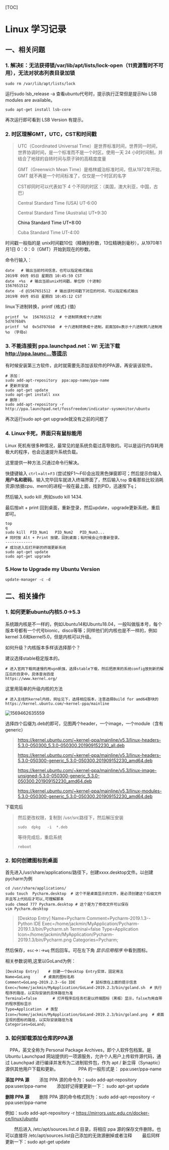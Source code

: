 [TOC]



# Linux 学习记录

## 一、相关问题

### 1. 解决E：无法获得锁/var/lib/apt/lists/lock-open（11资源暂时不可用），无法对状态列表目录加锁

```shell
sudo rm /var/lib/apt/lists/lock
```

运行sudo lsb_release -a 查看ubuntu代号时，提示执行正常但是提示No LSB modules are available。

``` shell
sudo apt-get install lsb-core
```

再次运行即可看到 LSB Version 有提示。

### 2. 时区理解GMT，UTC，CST和时间戳

> UTC（Coordinated Universal Time）是世界标准时间，世界同一时间，世界协调时间，是一个标准而不是一个时区。使用一天 24 小时时间制，并结合了地球的自转时间与原子钟的高精度度量
>
> GMT（Greenwich Mean Time）是格林威治标准时间，但从1972年开始，GMT 就不再是一个时间标准了，仅仅是一个时区的名字
>
> CST却同时可以代表如下 4 个不同的时区：（美国，澳大利亚，中国，古巴）
>
> Central Standard Time (USA) UT-6:00
>
> Central Standard Time (Australia) UT+9:30
>
> <font color=black>China Standard Time UT+8:00</font>
>
> Cuba Standard Time UT-4:00

时间戳一般指的是 unix时间戳10位（精确到秒数，13位精确到毫秒），从1970年1月1日 0：0：0（GMT）开始到现在的秒数。

命令行输入：

```shell
date   # 输出当前时间信息，也可以指定格式输出
2019年 09月 05日 星期四 10:45:59 CST
date  +%s  # 输出当前unix时间戳，单位秒（十进制）
1567651512
date  -d @1567651512  # 输出该时间戳下对应的时间，可以指定格式输出
2019年 09月 05日 星期四 10:45:12 CST
```

linux下进制转换，printf {格式} {值}

```shell
printf  %x  1567651512  # 十进制转换成十六进制
5d7076b8%  
printf  %d  0x5d7076b8  # 十六进制转换成十进制，前面加0x表示十六进制转八进制用 %o （字母o）
```



### 3. 不能连接到 ppa.launchpad.net：W: 无法下载 http://ppa.launc...等提示

有时候安装第三方软件，此时就需要先添加该软件的PPA源，再安装该软件。

```shell
# 添加：
sudo add-apt-repository  ppa:app-name/ppa-name
# 更新并安装
sudo apt-get update
sudo apt-get install xxx
# 删除：
sudo add-apt-repository -r  http://ppa.launchpad.net/fossfreedom/indicator-sysmonitor/ubuntu
```

再次运行sudo apt-get upgrade就没有之前的问题了

### 4. Linux卡死，界面只有鼠标能用

Linux 死机有很多种情况，最常见的是系统负载过高导致的。可以是运行内存耗用极大的程序，也会迅速提升系统负载。

这里提供一种方法.只通过命令行解决。

快捷键输入 `ctrl`+`alt`+`F3` (尝试按F1～F6)会出现黑色弹窗即可；然后提示你输入 **用户名和密码**，输入完毕回车就进入终端界面了，然后输入`top` 查看那些比较消耗资源(依据cpu、mem)的进程一般在最上面，找到PID，迅速按下`q`；

然后输入 sudo kill  <pid>,例如sudo kill 1434.

最后按alt + print 回到桌面，重新登录，然后update，upgrade更新系统，重启即可。

```shell
top
q
sudo kill  PID_Num1   PID_Num2   PID_Num3...
# 同时按 Alt + Print 按键，回到桌面；有时候会让你重新登录。
------------
# 成功进入后打开新的终端更新系统
sudo apt-get update
sudo apt-get upgrade
```

### 5.How to Upgrade my Ubuntu Version

``` shell
update-manager -c -d

```

## 二、相关操作

### 1. 如何更新ubuntu内核5.0->5.3

系统跟内核是不一样的，例如Ubuntu14和Ubuntu18.04，一般叫做版本号，每个版本号都有一个代号bionic，disco等等；同样他们的内核也是不一样的，例如kernel 3.6和kernel5.0，但是内核可以升级。

如何升级？内核版本多样该选择那个？

建议选择stable稳定版本的。

```shell
# 进入官网下载网速慢的用vpn帆强，选择stable下载，然后把原来的系统config放到新的解压后的目录中，具体查询百度
https://www.kernel.org/
```

这里用简单的升级内核的方法

```shell
# 进入主线的kernel内核，网址见下，选择相应版本，注意选择Build for amd64那块的
https://kernel.ubuntu.com/~kernel-ppa/mainline
```

![1569462635559](/home/jackmin/桌面/Learning_Notes/1569462635559.png)

选择四个后缀为.deb的即可，见图两个header，一个image，一个module（含有generic）

> https://kernel.ubuntu.com/~kernel-ppa/mainline/v5.3/linux-headers-5.3.0-050300_5.3.0-050300.201909152230_all.deb
>
> https://kernel.ubuntu.com/~kernel-ppa/mainline/v5.3/linux-headers-5.3.0-050300-generic_5.3.0-050300.201909152230_amd64.deb
>
> https://kernel.ubuntu.com/~kernel-ppa/mainline/v5.3/linux-image-unsigned-5.3.0-050300-generic_5.3.0-050300.201909152230_amd64.deb
>
> https://kernel.ubuntu.com/~kernel-ppa/mainline/v5.3/linux-modules-5.3.0-050300-generic_5.3.0-050300.201909152230_amd64.deb

下载完后

>  然后更改权限，复制到 /usr/src路径下，然后解压安装
>
>  `sudo  dpkg   -i  *.deb`
>
> 等待完成后，重启系统
>
>  `reboot` 

### 2. 如何创建图标到桌面

首先进入/usr/share/applications/路径下，创建xxxx.desktop文件。以创建pycharm为例

```shell
cd /usr/share/applications/
sudo touch  Pycharm.desktop  # 这个不是桌面显示的文件，是必须创建这个后缀文件并且写上代码后才可以,可理解脚本
sudo chmod 777 Pycharm.desktop # 这个是为了修改文件可以保存
vim Pycharm.desktop

```

> [Desktop Entry]
> Name=Pycharm
> Comment=Pycharm-2019.1.3--Python IDE
> Exec=/home/jackmin/MyApplication/Pycharm-2019.1.3/bin/Pycharm.sh
> Terminal=false
> Type=Application
> Icon=/home/jackmin/MyApplication/Pycharm-2019.1.3/bin/Pycharm.png
> Categories=Pycharm;

然后保存，`esc`->`:`->`wq` 然后回车。可在左下角 *显示应用程序* 中看到图标。

相关参数说明,这里以GoLand为例：

```shell
[Desktop Entry]    # 创建一个Desktop Entry实体，固定用法
Name=GoLang      # 桌面的图标名称
Comment=GoLang-2019.2.3--Go IDE       # 鼠标放在上面的提示信息
Exec=/home/jackmin/MyApplication/GoLand-2019.2.3/bin/goland.sh  # 执行程序的路径，以实际安装的具体路径为准
Terminal=false       # 打开程序后任务栏是以终端图标（黑框）显示，false为用自带的程序图标显示
Type=Application  # 类型
Icon=/home/jackmin/MyApplication/GoLand-2019.2.3/bin/goland.png  # 桌面呈现的图标的路径，以实际安装路径为准
Categories=GoLand;

```

### 3. 如何卸载添加仓库的PPA源

　PPA，英文全称为 Personal Package Archives，即个人软件包档案。是 Ubuntu Launchpad 网站提供的一项源服务，允许个人用户上传软件源代码，通过 Launchpad 进行编译并发布为二进制软件包，作为 apt / 新立得（Synaptic）源供其他用户下载和更新。
　　
　　PPA 的一般形式是： ppa:user/ppa-name

**添加 PPA 源**
　　添加 PPA 源的命令为：sudo add-apt-repository ppa:user/ppa-name
　　添加好记得要更新一下： sudo apt-get update

**删除 PPA 源**
　　删除 PPA 源的命令格式则为：sudo add-apt-repository -r ppa:user/ppa-name

例如：sudo add-apt-repository -r https://mirrors.ustc.edu.cn/docker-ce/linux/ubuntu

　　然后进入 /etc/apt/sources.list.d 目录，将相应 ppa 源的保存文件删除。也可以直接将 /etc/apt/sources.list自己添加的无效源删掉或者注释
　　最后同样更新一下：sudo apt-get update

